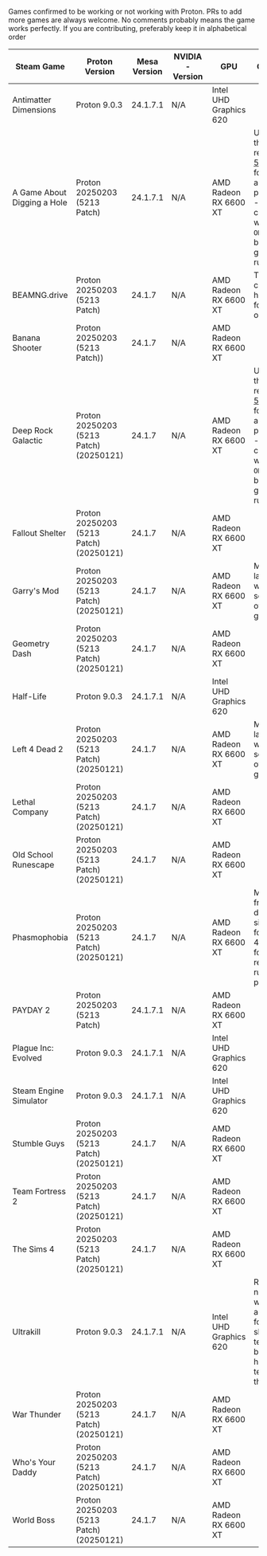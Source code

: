 Games confirmed to be working or not working with Proton. PRs to add more games are always welcome.
No comments probably means the game works perfectly.
If you are contributing, preferably keep it in alphabetical order

  Steam Game | Proton Version | Mesa Version | NVIDIA-Version | GPU | Comments
  ------------ | ------------- | ------------------------ | ------------- | ------------- | -------------
Antimatter Dimensions | Proton 9.0.3 | 24.1.7.1 | N/A | Intel UHD Graphics 620 | 
A Game About Digging a Hole | Proton 20250203 (5213 Patch) | 24.1.7.1 | N/A | AMD Radeon RX 6600 XT | UE Game, therefore requires [5213 Patch](https://gitlab.winehq.org/wine/wine/-/merge_requests/5213/diffs) for acceptable performance - Otherwise can be run with ```-ONETHREAD```, but the game won't run well.
BEAMNG.drive | Proton 20250203 (5213 Patch) | 24.1.7 | N/A | AMD Radeon RX 6600 XT | This game can be very hit-or-miss for people on FreeBSD.
Banana Shooter | Proton 20250203 (5213 Patch)) | 24.1.7 | N/A | AMD Radeon RX 6600 XT |
Deep Rock Galactic | Proton 20250203 (5213 Patch) (20250121) | 24.1.7 | N/A | AMD Radeon RX 6600 XT | UE Game, therefore requires [5213 Patch](https://gitlab.winehq.org/wine/wine/-/merge_requests/5213/diffs) for acceptable performance - Otherwise can be run with ```-ONETHREAD```, but the game won't run well.
Fallout Shelter | Proton 20250203 (5213 Patch) (20250121) | 24.1.7 | N/A | AMD Radeon RX 6600 XT | 
Garry's Mod | Proton 20250203 (5213 Patch) (20250121) | 24.1.7 | N/A | AMD Radeon RX 6600 XT | Must be launched with OSS for sound - otherwise great
Geometry Dash | Proton 20250203 (5213 Patch) (20250121) | 24.1.7 | N/A | AMD Radeon RX 6600 XT | 
Half-Life | Proton 9.0.3 | 24.1.7.1 | N/A | Intel UHD Graphics 620 | 
Left 4 Dead 2 | Proton 20250203 (5213 Patch) (20250121) | 24.1.7 | N/A | AMD Radeon RX 6600 XT | Must be launched with OSS for sound - otherwise great
Lethal Company | Proton 20250203 (5213 Patch) (20250121) | 24.1.7 | N/A | AMD Radeon RX 6600 XT | 
Old School Runescape | Proton 20250203 (5213 Patch) (20250121) | 24.1.7 | N/A | AMD Radeon RX 6600 XT | 
Phasmophobia | Proton 20250203 (5213 Patch) (20250121) | 24.1.7 | N/A | AMD Radeon RX 6600 XT | Multiplayer framerate drops significantly for the first 45 seconds for some reason, then runs perfectly. 
PAYDAY 2 | Proton 20250203 (5213 Patch) | 24.1.7.1 | N/A | AMD Radeon RX 6600 XT | 
Plague Inc: Evolved | Proton 9.0.3 | 24.1.7.1 | N/A | Intel UHD Graphics 620 | 
Steam Engine Simulator | Proton 9.0.3 | 24.1.7.1 | N/A | Intel UHD Graphics 620 | 
Stumble Guys | Proton 20250203 (5213 Patch) (20250121) | 24.1.7 | N/A | AMD Radeon RX 6600 XT | 
Team Fortress 2 | Proton 20250203 (5213 Patch) (20250121) | 24.1.7 | N/A | AMD Radeon RX 6600 XT | 
The Sims 4 | Proton 20250203 (5213 Patch) (20250121) | 24.1.7 | N/A | AMD Radeon RX 6600 XT | 
Ultrakill | Proton 9.0.3 | 24.1.7.1 | N/A | Intel UHD Graphics 620 | Ran normally when accounting for GPU, should be tested on better hardware to test whether that scales.
War Thunder | Proton 20250203 (5213 Patch) (20250121) | 24.1.7 | N/A | AMD Radeon RX 6600 XT | 
Who's Your Daddy | Proton 20250203 (5213 Patch) (20250121) | 24.1.7 | N/A | AMD Radeon RX 6600 XT | 
World Boss | Proton 20250203 (5213 Patch) (20250121) | 24.1.7 | N/A | AMD Radeon RX 6600 XT | 

